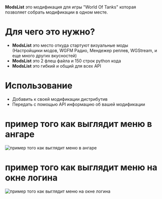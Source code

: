 ﻿
**ModsList** это модификация для игры "World Of Tanks" которая позволяет собрать модификации в одном месте.

# Для чего это нужно?
* **ModsList** это место откуда стартуют визуальные моды (Настройщики модов, WGFM Радио, Мендежер реплев, WGStream, и еще много других вкусностей)
* **ModsList** это 2 флеш файла и 150 строк python кода
* **ModsList** это гибкий и общий для всех API

# Использование
* Добавить к своей модификации дистрибутив
* Передать с помощью API информацию об вашей модификации


# пример того как выглядит меню в ангаре
![пример того как выглядит меню в ангаре](http://poliroid.ru/dev/modsListApi_lobby.jpg)


# пример того как выглядит меню на окне логина
![пример того как выглядит меню на окне логина](http://poliroid.ru/dev/modsListApi_login.jpg)